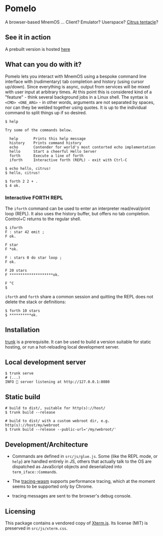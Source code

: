# Pomelo

A browser-based MnemOS ... Client? Emulator? Userspace? [Citrus tentacle](https://en.wikipedia.org/wiki/Buddha%27s_hand)?

## See it in action

A prebuilt version is hosted [here](https://anatol.versteht.es/mlem/)

## What can you do with it?

Pomelo lets you interact with MnemOS using a bespoke command line interface with (rudimentary) tab completion and history (using cursor up/down).
Since everything is async, output from services will be mixed with user input at arbitrary times.
At this point this is considered kind of a "feature" - think several background jobs in a Linux shell.
The syntax is `<CMD> <ONE_ARG>` - in other words, arguments are not separated by spaces, nor can they be welded together using quotes. It is up to the individual command to split things up if so desired.

```
$ help

Try some of the commands below.

  help       Prints this help message
  history    Prints command history
  echo       Contender for world's most contorted echo implementation
  hello      Start a cheerful Hello Server
  forth      Execute a line of forth
  iforth     Interactive forth (REPL) - exit with Ctrl-C

$ echo hello, citrus!
$ hello, citrus!

$ forth 2 2 + .
$ 4 ok.
```

### Interactive FORTH REPL

The `iforth` command can be used to enter an interpreter read/eval/print loop (REPL). It also uses the history buffer, but offers no tab completion. Control+C returns to the regular shell.

```
$ iforth
F : star 42 emit ;                         
F ok.
         
F star
F *ok.

F : stars 0 do star loop ;                 
F ok.

F 20 stars
F ********************ok.

F ^C
$ 
```

`iforth` and `forth` share a common session and quitting the REPL does not delete the stack or definitions:

```
$ forth 10 stars
$ **********ok.
```

## Installation

[trunk](https://trunkrs.dev/#install) is a prerequisite. It can be used to build a version suitable for static hosting, or run a hot-reloading local development server.


## Local development server

```shell
$ trunk serve
# (...)
INFO 📡 server listening at http://127.0.0.1:8080
```

## Static build
```shell
# build to dist/, suitable for http(s)://host/
$ trunk build --release

# build to dist/ with a custom webroot dir, e.g. http(s)://host/my/webroot
$ trunk build --release --public-url='/my/webroot/'
```

## Development/Architecture

- Commands are defined in `src/js/glue.js`. Some (like the REPL mode, or `help`) are handled entirely in JS, others that actually talk to the OS are dispatched as JavaScript objects and deserialized into `term_iface::Command`s.

- The [tracing-wasm](https://crates.io/crates/tracing-wasm) supports performance tracing, which at the moment seems to be supported only by Chrome.

- tracing messages are sent to the browser's debug console.


## Licensing

This package contains a vendored copy of [Xterm.js](http://xtermjs.org/). Its license (MIT) is preserved in `src/js/xterm.css`.